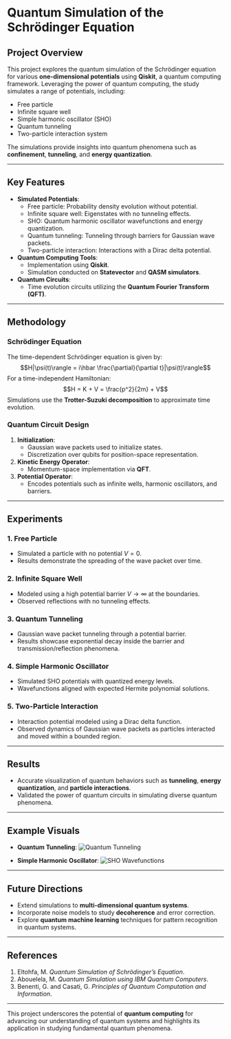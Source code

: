 # Quantum Simulation of the Schrödinger Equation

## Project Overview
This project explores the quantum simulation of the Schrödinger equation for various **one-dimensional potentials** using **Qiskit**, a quantum computing framework. Leveraging the power of quantum computing, the study simulates a range of potentials, including:
- Free particle
- Infinite square well
- Simple harmonic oscillator (SHO)
- Quantum tunneling
- Two-particle interaction system

The simulations provide insights into quantum phenomena such as **confinement**, **tunneling**, and **energy quantization**.

---

## Key Features
- **Simulated Potentials**:
  - Free particle: Probability density evolution without potential.
  - Infinite square well: Eigenstates with no tunneling effects.
  - SHO: Quantum harmonic oscillator wavefunctions and energy quantization.
  - Quantum tunneling: Tunneling through barriers for Gaussian wave packets.
  - Two-particle interaction: Interactions with a Dirac delta potential.
- **Quantum Computing Tools**:
  - Implementation using **Qiskit**.
  - Simulation conducted on **Statevector** and **QASM simulators**.
- **Quantum Circuits**:
  - Time evolution circuits utilizing the **Quantum Fourier Transform (QFT)**.

---

## Methodology

### Schrödinger Equation
The time-dependent Schrödinger equation is given by:
$$H|\psi(t)\rangle = i\hbar \frac{\partial}{\partial t}|\psi(t)\rangle$$
For a time-independent Hamiltonian:
$$H = K + V = \frac{p^2}{2m} + V$$
Simulations use the **Trotter-Suzuki decomposition** to approximate time evolution.

### Quantum Circuit Design
1. **Initialization**:
   - Gaussian wave packets used to initialize states.
   - Discretization over qubits for position-space representation.
2. **Kinetic Energy Operator**:
   - Momentum-space implementation via **QFT**.
3. **Potential Operator**:
   - Encodes potentials such as infinite wells, harmonic oscillators, and barriers.

---

## Experiments
### 1. Free Particle
- Simulated a particle with no potential $V = 0$.
- Results demonstrate the spreading of the wave packet over time.
  
### 2. Infinite Square Well
- Modeled using a high potential barrier $V \to \infty$ at the boundaries.
- Observed reflections with no tunneling effects.

### 3. Quantum Tunneling
- Gaussian wave packet tunneling through a potential barrier.
- Results showcase exponential decay inside the barrier and transmission/reflection phenomena.

### 4. Simple Harmonic Oscillator
- Simulated SHO potentials with quantized energy levels.
- Wavefunctions aligned with expected Hermite polynomial solutions.

### 5. Two-Particle Interaction
- Interaction potential modeled using a Dirac delta function.
- Observed dynamics of Gaussian wave packets as particles interacted and moved within a bounded region.

---

## Results
- Accurate visualization of quantum behaviors such as **tunneling**, **energy quantization**, and **particle interactions**.
- Validated the power of quantum circuits in simulating diverse quantum phenomena.

---

## Example Visuals
- **Quantum Tunneling**:
  ![Quantum Tunneling](https://github.com/user-attachments/assets/35982a09-c787-44d0-b2c9-857fa99ee941)

- **Simple Harmonic Oscillator**:
  ![SHO Wavefunctions](https://github.com/user-attachments/assets/09ad9f89-997e-4ac0-8f24-33367beec32f)
  
---

## Future Directions
- Extend simulations to **multi-dimensional quantum systems**.
- Incorporate noise models to study **decoherence** and error correction.
- Explore **quantum machine learning** techniques for pattern recognition in quantum systems.

---

## References
1. Eltohfa, M. *Quantum Simulation of Schrödinger’s Equation*.  
2. Abouelela, M. *Quantum Simulation using IBM Quantum Computers*.  
3. Benenti, G. and Casati, G. *Principles of Quantum Computation and Information*.  

---

This project underscores the potential of **quantum computing** for advancing our understanding of quantum systems and highlights its application in studying fundamental quantum phenomena.
